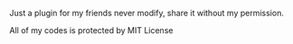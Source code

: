 Just a plugin for my friends
never modify, share it without my permission.

All of my codes is protected by MIT License
